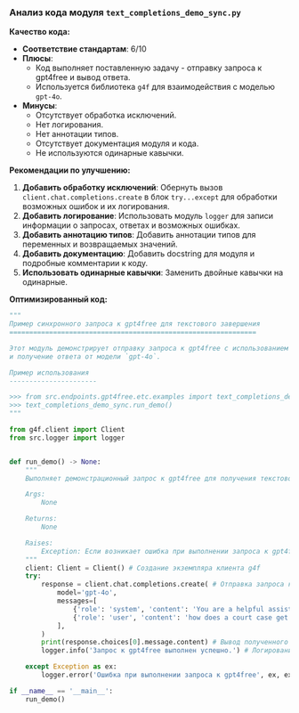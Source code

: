 ### **Анализ кода модуля `text_completions_demo_sync.py`**

**Качество кода:**

- **Соответствие стандартам**: 6/10
- **Плюсы**:
    - Код выполняет поставленную задачу - отправку запроса к gpt4free и вывод ответа.
    - Используется библиотека `g4f` для взаимодействия с моделью `gpt-4o`.
- **Минусы**:
    - Отсутствует обработка исключений.
    - Нет логирования.
    - Нет аннотации типов.
    - Отсутствует документация модуля и кода.
    - Не используются одинарные кавычки.

**Рекомендации по улучшению:**

1.  **Добавить обработку исключений**: Обернуть вызов `client.chat.completions.create` в блок `try...except` для обработки возможных ошибок и их логирования.
2.  **Добавить логирование**: Использовать модуль `logger` для записи информации о запросах, ответах и возможных ошибках.
3.  **Добавить аннотацию типов**: Добавить аннотации типов для переменных и возвращаемых значений.
4.  **Добавить документацию**: Добавить docstring для модуля и подробные комментарии к коду.
5.  **Использовать одинарные кавычки**: Заменить двойные кавычки на одинарные.

**Оптимизированный код:**

```python
"""
Пример синхронного запроса к gpt4free для текстового завершения
==============================================================

Этот модуль демонстрирует отправку запроса к gpt4free с использованием библиотеки `g4f`
и получение ответа от модели `gpt-4o`.

Пример использования
----------------------

>>> from src.endpoints.gpt4free.etc.examples import text_completions_demo_sync
>>> text_completions_demo_sync.run_demo()
"""

from g4f.client import Client
from src.logger import logger


def run_demo() -> None:
    """
    Выполняет демонстрационный запрос к gpt4free для получения текстового завершения.

    Args:
        None

    Returns:
        None

    Raises:
        Exception: Если возникает ошибка при выполнении запроса к gpt4free.
    """
    client: Client = Client() # Создание экземпляра клиента g4f
    try:
        response = client.chat.completions.create( # Отправка запроса к gpt4free
            model='gpt-4o',
            messages=[
                {'role': 'system', 'content': 'You are a helpful assistant.'},
                {'role': 'user', 'content': 'how does a court case get to the Supreme Court?'}
            ],
        )
        print(response.choices[0].message.content) # Вывод полученного ответа
        logger.info('Запрос к gpt4free выполнен успешно.') # Логирование успешного запроса

    except Exception as ex:
        logger.error('Ошибка при выполнении запроса к gpt4free', ex, exc_info=True) # Логирование ошибки

if __name__ == '__main__':
    run_demo()